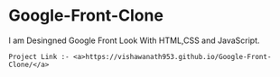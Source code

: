 # Google-Front-Clone
I am Desingned Google Front Look With HTML,CSS and JavaScript.
    
    Project Link :- <a>https://vishawanath953.github.io/Google-Front-Clone/</a>
